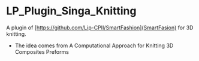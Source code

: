 # LP_Plugin_Singa_Knitting

A plugin of [https://github.com/Lip-CPII/SmartFashion](SmartFasion) for 3D knitting.

* The idea comes from A Computational Approach for Knitting 3D Composites Preforms
